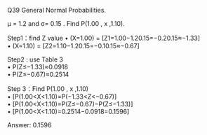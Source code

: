 Q39 General Normal Probabilities.

μ = 1.2 and σ= 0.15 . Find P(1.00 , x ,1.10).  

Step1：find  Z value
•	(X=1.00) = [Z1=1.00−1.20.15=−0.20.15≈−1.33]  
•	(X=1.10) = [Z2=1.10−1.20.15=−0.10.15≈−0.67]

Step2 : use Table 3  
•	P(Z≤−1.33)≈0.0918  
•	P(Z≤−0.67)≈0.2514

Step 3：Find P(1.00 , x ,1.10)  
•	[P(1.00<X<1.10)=P(−1.33<Z<−0.67)]  
•	[P(1.00<X<1.10)=P(Z≤−0.67)−P(Z≤−1.33)]  
•	[P(1.00<X<1.10)=0.2514−0.0918=0.1596]  
 
Answer:  0.1596
